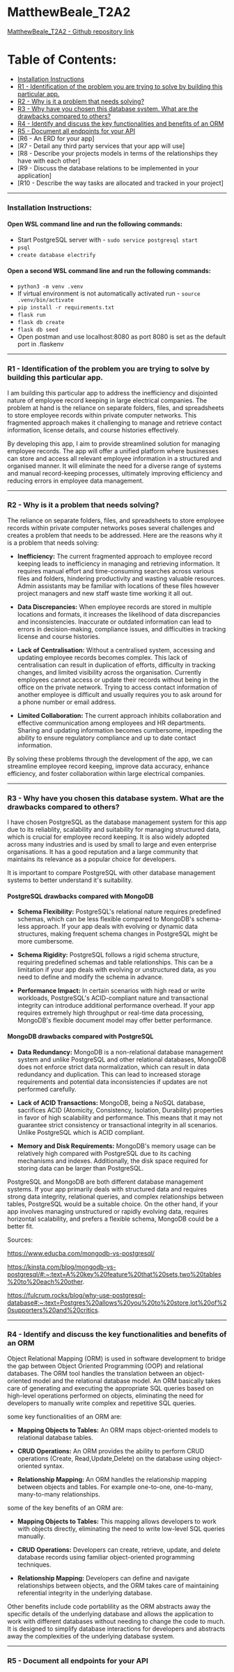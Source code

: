 # MatthewBeale_T2A2
[MatthewBeale_T2A2 - Github repository link](https://github.com/mttble/T2A2-API-Webserver-Project)
# Table of Contents:
- [Installation Instructions](#installation-instructions)
- [R1 - Identification of the problem you are trying to solve by building this particular app.](#r1---identification-of-the-problem-you-are-trying-to-solve-by-building-this-particular-app)
- [R2 - Why is it a problem that needs solving?](#r2---why-is-it-a-problem-that-needs-solving)
- [R3 - Why have you chosen this database system. What are the drawbacks compared to others?](#r3---why-have-you-chosen-this-database-system-what-are-the-drawbacks-compared-to-others)
- [R4 - Identify and discuss the key functionalities and benefits of an ORM](#r4---identify-and-discuss-the-key-functionalities-and-benefits-of-an-orm)
- [R5 - Document all endpoints for your API](#r5---document-all-endpoints-for-your-api)
- [R6 - An ERD for your app]
- [R7 - Detail any third party services that your app will use]
- [R8 - Describe your projects models in terms of the relationships they have with each other]
- [R9 - Discuss the database relations to be implemented in your application]
- [R10 - Describe the way tasks are allocated and tracked in your project]

------------------------------------------------

### **Installation Instructions:**

#### **Open WSL command line and run the following commands:**
- Start PostgreSQL server with - `sudo service postgresql start`
- `psql`
- `create database electrify`

#### **Open a second WSL command line and run the following commands:**
- `python3 -m venv .venv`
- If virtual environment is not automatically activated run - `source .venv/bin/activate`
- `pip install -r requirements.txt`
- `flask run`
- `flask db create`
- `flask db seed`
- Open postman and use localhost:8080 as port 8080 is set as the default port in .flaskenv
------------------------------------
### **R1 - Identification of the problem you are trying to solve by building this particular app.**
I am building this particular app to address the inefficiency and disjointed nature of employee record keeping in large electrical companies. The problem at hand is the reliance on separate folders, files, and spreadsheets to store employee records within private computer networks. This fragmented approach makes it challenging to manage and retrieve contact information, license details, and course histories effectively.

By developing this app, I aim to provide streamlined solution for managing employee records. The app will offer a unified platform where businesses can store and access all relevant employee information in a structured and organised manner. It will eliminate the need for a diverse range of systems and manual record-keeping processes, ultimately improving efficiency and reducing errors in employee data management.

-----------------------------------

### **R2 - Why is it a problem that needs solving?**
The reliance on separate folders, files, and spreadsheets to store employee records within private computer networks poses several challenges and creates a problem that needs to be addressed. Here are the reasons why it is a problem that needs solving:

- **Inefficiency:** The current fragmented approach to employee record keeping leads to inefficiency in managing and retrieving information. It requires manual effort and time-consuming searches across various files and folders, hindering productivity and wasting valuable resources. Admin assistants may be familiar with locations of these files however project managers and new staff waste time working it all out.

- **Data Discrepancies:** When employee records are stored in multiple locations and formats, it increases the likelihood of data discrepancies and inconsistencies. Inaccurate or outdated information can lead to errors in decision-making, compliance issues, and difficulties in tracking license and course histories.

- **Lack of Centralisation:** Without a centralised system, accessing and updating employee records becomes complex. This lack of centralisation can result in duplication of efforts, difficulty in tracking changes, and limited visibility across the organisation. Currently employees cannot access or update their records without being in the office on the private network. Trying to access contact information of another employee is difficult and usually requires you to ask around for a phone number or email address.

- **Limited Collaboration:** The current approach inhibits collaboration and effective communication among employees and HR departments. Sharing and updating information becomes cumbersome, impeding the ability to ensure regulatory compliance and up to date contact information.

By solving these problems through the development of the app, we can streamline employee record keeping, improve data accuracy, enhance efficiency, and foster collaboration within large electrical companies.

--------------------------------------

### **R3 - Why have you chosen this database system. What are the drawbacks compared to others?**

I have chosen PostgreSQL as the database management system for this app due to its reliablity, scalability and suitability for managing structured data, which is crucial for employee record keeping. It is also widely adopted across many industries and is used by small to large and even enterprise organisations. It has a good reputation and a large community that maintains its relevance as a popular choice for developers.

It is important to compare PostgreSQL with other database management systems to better understand it's suitability.
#### **PostgreSQL drawbacks compared with MongoDB**

- **Schema Flexibility:** PostgreSQL's relational nature requires predefined schemas, which can be less flexible compared to MongoDB's schema-less approach. If your app deals with evolving or dynamic data structures, making frequent schema changes in PostgreSQL might be more cumbersome.

- **Schema Rigidity:** PostgreSQL follows a rigid schema structure, requiring predefined schemas and table relationships. This can be a limitation if your app deals with evolving or unstructured data, as you need to define and modify the schema in advance.

- **Performance Impact:** In certain scenarios with high read or write workloads, PostgreSQL's ACID-compliant nature and transactional integrity can introduce additional performance overhead. If your app requires extremely high throughput or real-time data processing, MongoDB's flexible document model may offer better performance.

#### **MongoDB drawbacks compared with PostgreSQL**
- **Data Redundancy:** MongoDB is a non-relational database management system and unlike PostgreSQL and other relational databases, MongoDB does not enforce strict data normalization, which can result in data redundancy and duplication. This can lead to increased storage requirements and potential data inconsistencies if updates are not performed carefully.

- **Lack of ACID Transactions:** MongoDB, being a NoSQL database, sacrifices ACID (Atomicity, Consistency, Isolation, Durability) properties in favor of high scalability and performance. This means that it may not guarantee strict consistency or transactional integrity in all scenarios. Unlike PostgreSQL which is ACID compliant.

- **Memory and Disk Requirements:** MongoDB's memory usage can be relatively high compared with PostgreSQL due to its caching mechanisms and indexes. Additionally, the disk space required for storing data can be larger than PostgreSQL.

PostgreSQL and MongoDB are both different database management systems. If your app primarily deals with structured data and requires strong data integrity, relational queries, and complex relationships between tables, PostgreSQL would be a suitable choice. On the other hand, if your app involves managing unstructured or rapidly evolving data, requires horizontal scalability, and prefers a flexible schema, MongoDB could be a better fit.

Sources:

https://www.educba.com/mongodb-vs-postgresql/

https://kinsta.com/blog/mongodb-vs-postgresql/#:~:text=A%20key%20feature%20that%20sets,two%20tables%20to%20each%20other.

https://fulcrum.rocks/blog/why-use-postgresql-database#:~:text=Postgres%20allows%20you%20to%20store,lot%20of%20supporters%20and%20critics.

---------------------------------------------------------------

### **R4 - Identify and discuss the key functionalities and benefits of an ORM**

Object Relational Mapping (ORM) is used in software development to bridge the gap between Object Oriented Programming (OOP) and relational databases. The ORM tool handles the translation between an object-oriented model and the relational database model. An ORM basically takes care of generating and executing the appropriate SQL queries based on high-level operations performed on objects, eliminating the need for developers to manually write complex and repetitive SQL queries.

some key functionalities of an ORM are:
-  **Mapping Objects to Tables:** An ORM maps object-oriented models to relational database tables.

- **CRUD Operations:** An ORM provides the ability to perform CRUD operations (Create, Read,Update,Delete) on the database using object-oriented syntax.

- **Relationship Mapping:** An ORM handles the relationship mapping between objects and tables. For example one-to-one, one-to-many, many-to-many relationships.

some of the key benefits of an ORM are:
-  **Mapping Objects to Tables:** This mapping allows developers to work with objects directly, eliminating the need to write low-level SQL queries manually.

- **CRUD Operations:** Developers can create, retrieve, update, and delete database records using familiar object-oriented programming techniques.

- **Relationship Mapping:** Developers can define and navigate relationships between objects, and the ORM takes care of maintaining referential integrity in the underlying database.

Other benefits include code portablility as the ORM abstracts away the specific details of the underlying database and allows the application to work with different databases without needing to change the code to much. It is designed to simplify database interactions for developers and abstracts away the complexities of the underlying database system.

--------------------------
### **R5 - Document all endpoints for your API**
